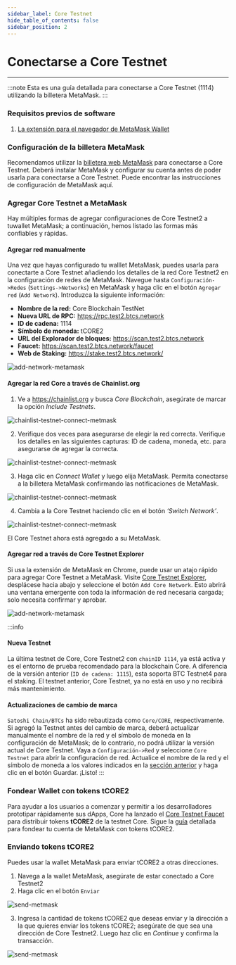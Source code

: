 ```yaml
---
sidebar_label: Core Testnet
hide_table_of_contents: false
sidebar_position: 2
---
```


# Conectarse a Core Testnet

---

:::note
Esta es una guía detallada para conectarse a Core Testnet (1114) utilizando la billetera MetaMask.
:::

### Requisitos previos de software

1. [La extensión para el navegador de MetaMask Wallet](https://metamask.io/)

### Configuración de la billetera MetaMask

Recomendamos utilizar la [billetera web MetaMask](https://metamask.io/) para conectarse a Core Testnet. Deberá instalar MetaMask y configurar su cuenta antes de poder usarla para conectarse a Core Testnet. Puede encontrar las instrucciones de configuración de MetaMask aquí.

### Agregar Core Testnet a MetaMask

Hay múltiples formas de agregar configuraciones de Core Testnet2 a tuwallet MetaMask; a continuación, hemos listado las formas más confiables y rápidas.

#### Agregar red manualmente

Una vez que hayas configurado tu walllet MetaMask, puedes usarla para conectarte a Core Testnet añadiendo los detalles de la red Core Testnet2 en la configuración de redes de MetaMask. Navegue hasta `Configuración->Redes` (`Settings->Networks`) en MetaMask y haga clic en el botón `Agregar red` (`Add Network`). Introduzca la siguiente información:

- **Nombre de la red:** Core Blockchain TestNet
- **Nueva URL de RPC:** https://rpc.test2.btcs.network
- **ID de cadena:** 1114
- **Símbolo de moneda:** tCORE2
- **URL del Explorador de bloques:** https://scan.test2.btcs.network
- **Faucet:** https://scan.test2.btcs.network/faucet
- **Web de Staking:** https://stake.test2.btcs.network/

![add-network-metamask](../../static/img/testnet-wallet-config/testnet-config-wallet-1.png)

#### Agregar la red Core a través de Chainlist.org

1. Ve a https://chainlist.org y busca _Core Blockchain_, asegúrate de marcar la opción _Include Testnets_.

![chainlist-testnet-connect-metmask](../../static/img/testnet-wallet-config/chainlist-testnet-connect-1.png)

2. Verifique dos veces para asegurarse de elegir la red correcta. Verifique los detalles en las siguientes capturas: ID de cadena, moneda, etc. para asegurarse de agregar la correcta.

![chainlist-testnet-connect-metmask](../../static/img/testnet-wallet-config/chainlist-testnet-connect-2.png)

3. Haga clic en _Connect Wallet_ y luego elija MetaMask. Permita conectarse a la billetera MetaMask confirmando las notificaciones de MetaMask.

![chainlist-testnet-connect-metmask](../../static/img/testnet-wallet-config/chainlist-testnet-connect-3.png)

4. Cambia a la Core Testnet haciendo clic en el botón _‘Switch Network’_.

![chainlist-testnet-connect-metmask](../../static/img/testnet-wallet-config/chainlist-testnet-connect-4.png)

El Core Testnet ahora está agregado a su MetaMask.

#### Agregar red a través de Core Testnet Explorer

Si usa la extensión de MetaMask en Chrome, puede usar un atajo rápido para agregar Core Testnet a MetaMask. Visite [Core Testnet Explorer](https://scan.test.btcs.network/), desplácese hacia abajo y seleccione el botón `Add Core Network`. Esto abrirá una ventana emergente con toda la información de red necesaria cargada; solo necesita confirmar y aprobar.

![add-network-metamask](../../static/img/testnet-wallet-config/testnet-wallet-config-2.png)

:::info

#### Nueva Testnet

La última testnet de Core, Core Testnet2 con `chainID 1114`, ya está activa y es el entorno de prueba recomendado para la blockchain Core. A diferencia de la versión anterior (`ID de cadena: 1115`), esta soporta BTC Testnet4 para el staking. El testnet anterior, Core Testnet, ya no está en uso y no recibirá más mantenimiento.

#### Actualizaciones de cambio de marca

`Satoshi Chain/BTCs` ha sido rebautizada como `Core/CORE`, respectivamente. Si agregó la Testnet antes del cambio de marca, deberá actualizar manualmente el nombre de la red y el símbolo de moneda en la configuración de MetaMask; de lo contrario, no podrá utilizar la versión actual de Core Testnet. Vaya a `Configuración->Red` y seleccione `Core Testnet` para abrir la configuración de red. Actualice el nombre de la red y el símbolo de moneda a los valores indicados en la [sección anterior](#adding-network-manualmente) y haga clic en el botón Guardar. ¡Listo!
:::

### Fondear Wallet con tokens tCORE2

Para ayudar a los usuarios a comenzar y permitir a los desarrolladores prototipar rápidamente sus dApps, Core ha lanzado el [Core Testnet Faucet](https://scan.test2.btcs.network/faucet) para distribuir tokens **tCORE2** de la testnet Core. Sigue la [guía](./core-faucet.md) detallada para fondear tu cuenta de MetaMask con tokens tCORE2.

### Enviando tokens tCORE2

Puedes usar la wallet MetaMask para enviar tCORE2 a otras direcciones.

1. Navega a la wallet MetaMask, asegúrate de estar conectado a Core Testnet2
2. Haga clic en el botón `Enviar`

![send-metmask](../../static/img/testnet-wallet-config/send-tcore-1.png)

3. Ingresa la cantidad de tokens tCORE2 que deseas enviar y la dirección a la que quieres enviar los tokens tCORE2; asegúrate de que sea una dirección de Core Testnet2. Luego haz clic en _Continue_ y confirma la transacción.

![send-metmask](../../static/img/testnet-wallet-config/send-tcore-2.png)

